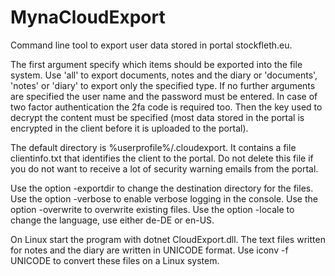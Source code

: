 # MynaCloudExport
 Command line tool to export user data stored in portal stockfleth.eu.
 
 The first argument specify which items should be exported into the file system.
 Use 'all' to export documents, notes and the diary or 'documents', 'notes' or 'diary' to export only the specified type.
 If no further arguments are specified the user name and the password must be entered.
 In case of two factor authentication the 2fa code is required too.
 Then the key used to decrypt the content must be specified (most data stored in the portal is encrypted in the client before it is uploaded to the portal).
 
 The default directory is %userprofile%/.cloudexport. It contains a file clientinfo.txt that identifies the client to the portal. Do not delete this file if you  do not want to receive a lot of security warning emails from the portal.
 
 Use the option -exportdir to change the destination directory for the files.
 Use the option -verbose to enable verbose logging in the console.
 Use the option -overwrite to overwrite existing files.
 Use the option -locale to change the language, use either de-DE or en-US.
 
 On Linux start the program with dotnet CloudExport.dll.
 The text files written for notes and the diary are written in UNICODE format.
 Use iconv -f UNICODE to convert these files on a Linux system.
